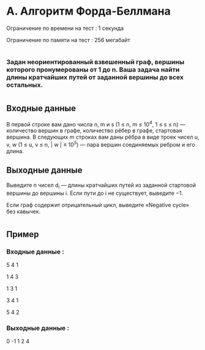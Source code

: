 # A. Алгоритм Форда-Беллмана
Ограничение по времени на тест : 1 секунда

Ограничение по памяти на тест : 256 мегабайт

#

### Задан неориентированный взвешенный граф, вершины которого пронумерованы от 1 до n. Ваша задача найти длины кратчайших путей от заданной вершины до всех остальных.

#

## Входные данные
В первой строке вам дано числа n, m и s (1 ≤ n, m ≤ 10<sup><i>4</i></sup>, 1 ≤ s ≤ n) — количество вершин в графе, количество рёбер в графе, стартовая вершина. В следующих m строках вам даны рёбра в виде троек чисел u, v, w (1 ≤ u, v ≤ n, | w | ≤ 10<sup><i>5</i></sup>) — пара вершин соединяемых ребром и его длина.

## Выходные данные
Выведите n чисел d<sub><i>i</i></sub> — длины кратчайших путей из заданной стартовой вершины до вершины i. Если пути до i не существует, выведите −1.

Если граф содержит отрицательный цикл, выведите «Negative cycle» без кавычек.

#

## Пример

### Входные данные :
5 4 1

1 4 3

1 3 1

3 4 1

5 4 2
### Выходные данные :
0 -1 1 2 4